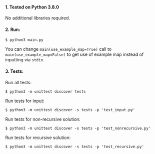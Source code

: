 #### 1. Tested on Python 3.8.0
No additional libraries required.

#### 2. Run:
`$ python3 main.py`

You can change `main(use_example_map=True)` call to `main(use_example_map=False)` to get use of example map instead of inputting via `stdin`.

#### 3. Tests:
Run all tests:

`$ python3 -m unittest discover tests`

Run tests for input:

`$ python3 -m unittest discover -s tests -p 'test_input.py'`

Run tests for non-recursive solution:

`$ python3 -m unittest discover -s tests -p 'test_nonrecursive.py'`

Run tests for recursive solution:

`$ python3 -m unittest discover -s tests -p 'test_recursive.py'`

